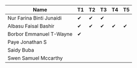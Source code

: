 |Name                              |T1  |T2  |T3  |T4  |T5  |
|----------------------------------|----|----|----|----|----|
|Nur Farina Binti Junaidi          | ✔ | ✔ | ✔ |    |    |
|Albasu Faisal Bashir              | ✔  | ✔ |  ✔ | ✔ | ✔ |
|Borbor Emmanuel T-Wayne           | ✔ |    |    |    |    |
|Paye Jonathan S                   |    |    |    |    |    |
|Saidy Buba                        |    |    |    |    |    |
|Swen Samuel Mccarthy              |    |    |    |    |    |
